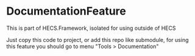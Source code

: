 # DocumentationFeature
This is part of HECS.Framework, isolated for using outside of HECS

Just copy this code to project, or add this repo like submodule, for using this feature you should go to menu "Tools > Documentation"
